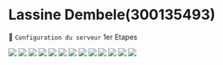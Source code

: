 # Lassine Dembele(300135493)

:pushpin: `Configuration du serveur` 1er Etapes

<img src=images/IMG_20230517_170811.jpg width='' height='' > </img>
<img src=images/IMG_20230517_195730.jpg width='' height='' > </img>
<img src=images/IMG_20230517_182335.jpg width='' height='' > </img>
<img src=images/IMG_20230517_182355.jpg width='' height='' > </img>
<img src=images/IMG_20230517_182410.jpg width='' height='' > </img>
<img src=images/IMG_20230517_182448.jpg width='' height='' > </img>
<img src=images/IMG_20230517_182430.jpg width='' height='' > </img>
<img src=images/IMG_20230517_182439.jpg width='' height='' > </img>
<img src=images/IMG_20230517_182448.jpg width='' height='' > </img>
<img src=images/IMG_20230517_182837.jpg width='' height='' > </img>
<img src=images/IMG_20230517_182837.jpg width='' height='' > </img>
<img src=images/IMG_20230517_184323.jpg width='' height='' > </img>
<img src=images/IMG_20230517_184323.jpg width='' height='' > </img>

